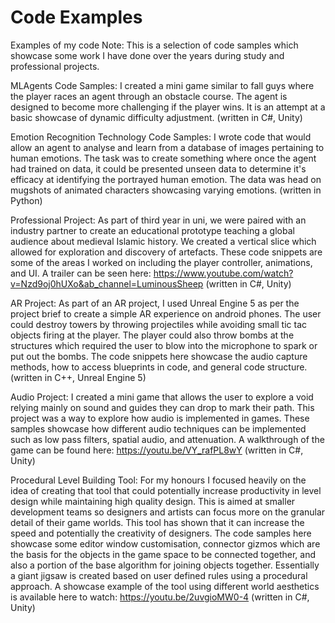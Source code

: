 # Code Examples
 Examples of my code
Note: This is a selection of code samples which showcase some work I have done over the years during study and professional projects.

MLAgents Code Samples:
I created a mini game similar to fall guys where the player races an agent through an obstacle course. The agent is designed to become more challenging if the player wins. It is an attempt at a basic showcase of dynamic difficulty adjustment. (written in C#, Unity)


Emotion Recognition Technology Code Samples:
I wrote code that would allow an agent to analyse and learn from a database of images pertaining to human emotions. The task was to create something where once the agent had trained on data, it could be presented unseen data to determine it's efficacy at identifying the portrayed human emotion. The data was head on mugshots of animated characters showcasing varying emotions. (written in Python)


Professional Project:
As part of third year in uni, we were paired with an industry partner to create an educational prototype teaching a global audience about medieval Islamic history. We created a vertical slice which allowed for exploration and discovery of artefacts. These code snippets are some of the areas I worked on including the player controller, animations, and UI.
A trailer can be seen here: https://www.youtube.com/watch?v=Nzd9oj0hUXo&ab_channel=LuminousSheep
 (written in C#, Unity)


AR Project:
As part of an AR project, I used Unreal Engine 5 as per the project brief to create a simple AR experience on android phones. The user could destroy towers by throwing projectiles while avoiding small tic tac objects firing at the player. The player could also throw bombs at the structures which required the user to blow into the microphone to spark or put out the bombs. The code snippets here showcase the audio capture methods, how to access blueprints in code, and general code structure. (written in C++, Unreal Engine 5)


Audio Project:
I created a mini game that allows the user to explore a void relying mainly on sound and guides they can drop to mark their path. This project was a way to explore how audio is implemented in games. These samples showcase how different audio techniques can be implemented such as low pass filters, spatial audio, and attenuation. A walkthrough of the game can be found here: 
https://youtu.be/VY_rafPL8wY (written in C#, Unity)


Procedural Level Building Tool:
For my honours I focused heavily on the idea of creating that tool that could potentially increase productivity in level design while maintaining high quality design. This is aimed at smaller development teams so designers and artists can focus more on the granular detail of their game worlds. This tool has shown that it can increase the speed and potentially the creativity of designers.
The code samples here showcase some editor window customisation, connector gizmos which are the basis for the objects in the game space to be connected together, and also a portion of the base algorithm for joining objects together. Essentially a giant jigsaw is created based on user defined rules using a procedural approach.
A showcase example of the tool using different world aesthetics is available here to watch: 
https://youtu.be/2uvgioMW0-4 (written in C#, Unity)



